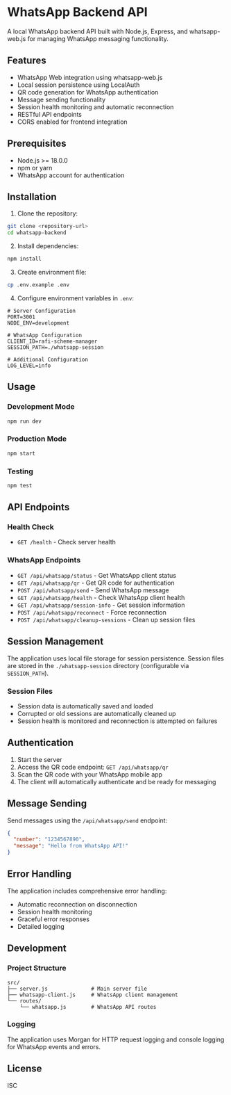 # WhatsApp Backend API

A local WhatsApp backend API built with Node.js, Express, and whatsapp-web.js for managing WhatsApp messaging functionality.

## Features

- WhatsApp Web integration using whatsapp-web.js
- Local session persistence using LocalAuth
- QR code generation for WhatsApp authentication
- Message sending functionality
- Session health monitoring and automatic reconnection
- RESTful API endpoints
- CORS enabled for frontend integration

## Prerequisites

- Node.js >= 18.0.0
- npm or yarn
- WhatsApp account for authentication

## Installation

1. Clone the repository:
```bash
git clone <repository-url>
cd whatsapp-backend
```

2. Install dependencies:
```bash
npm install
```

3. Create environment file:
```bash
cp .env.example .env
```

4. Configure environment variables in `.env`:
```env
# Server Configuration
PORT=3001
NODE_ENV=development

# WhatsApp Configuration
CLIENT_ID=rafi-scheme-manager
SESSION_PATH=./whatsapp-session

# Additional Configuration
LOG_LEVEL=info
```

## Usage

### Development Mode
```bash
npm run dev
```

### Production Mode
```bash
npm start
```

### Testing
```bash
npm test
```

## API Endpoints

### Health Check
- `GET /health` - Check server health

### WhatsApp Endpoints
- `GET /api/whatsapp/status` - Get WhatsApp client status
- `GET /api/whatsapp/qr` - Get QR code for authentication
- `POST /api/whatsapp/send` - Send WhatsApp message
- `GET /api/whatsapp/health` - Check WhatsApp client health
- `GET /api/whatsapp/session-info` - Get session information
- `POST /api/whatsapp/reconnect` - Force reconnection
- `POST /api/whatsapp/cleanup-sessions` - Clean up session files

## Session Management

The application uses local file storage for session persistence. Session files are stored in the `./whatsapp-session` directory (configurable via `SESSION_PATH`).

### Session Files
- Session data is automatically saved and loaded
- Corrupted or old sessions are automatically cleaned up
- Session health is monitored and reconnection is attempted on failures

## Authentication

1. Start the server
2. Access the QR code endpoint: `GET /api/whatsapp/qr`
3. Scan the QR code with your WhatsApp mobile app
4. The client will automatically authenticate and be ready for messaging

## Message Sending

Send messages using the `/api/whatsapp/send` endpoint:

```json
{
  "number": "1234567890",
  "message": "Hello from WhatsApp API!"
}
```

## Error Handling

The application includes comprehensive error handling:
- Automatic reconnection on disconnection
- Session health monitoring
- Graceful error responses
- Detailed logging

## Development

### Project Structure
```
src/
├── server.js              # Main server file
├── whatsapp-client.js     # WhatsApp client management
└── routes/
    └── whatsapp.js        # WhatsApp API routes
```

### Logging

The application uses Morgan for HTTP request logging and console logging for WhatsApp events and errors.

## License

ISC
